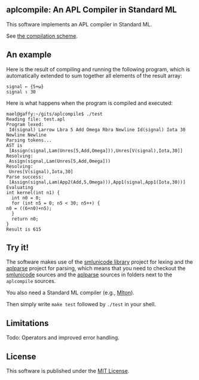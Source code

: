 ## aplcompile: An APL Compiler in Standard ML

This software implements an APL compiler in Standard ML. 

See [the compilation scheme](aplcompile/blob/master/comp.md).

## An example

Here is the result of compiling and running the following program,
which is automatically extended to sum together all elements of the
result array:

```apl
signal ← {5+⍵}
signal ⍳ 30
```

Here is what happens when the program is compiled and executed:

    mael@gaffy:~/gits/aplcompile$ ./test
    Reading file: test.apl
    Program lexed:
     Id(signal) Larrow Lbra 5 Add Omega Rbra Newline Id(signal) Iota 30 Newline Newline
    Parsing tokens...
    AST is
     [Assign(signal,Lam(Unres[5,Add,Omega])),Unres[V(signal),Iota,30]]
    Resolving:
     Assign(signal,Lam(Unres[5,Add,Omega]))
    Resolving:
     Unres[V(signal),Iota,30]
    Parse success:
     [Assign(signal,Lam(App2(Add,5,Omega))),App1(signal,App1(Iota,30))]
    Evaluating
    int kernel(int n1) {
      int n0 = 0;
      for (int n5 = 0; n5 < 30; n5++) {
	n0 = ((6+n0)+n5);
      }
      return n0;
    }
    Result is 615

## Try it!

The software makes use of the [smlunicode
library](https://github.com/melsman/smlunicode) project for lexing and
the [aplparse](https://github.com/melsman/aplparse) project for
parsing, which means that you need to checkout the
[smlunicode](https://github.com/melsman/smlunicode) sources and the
[aplparse](https://github.com/melsman/aplparse) sources in folders
next to the `aplcompile` sources.

You also need a Standard ML compiler (e.g., [Mlton](http://www.mlton.org/)).

Then simply write `make test` followed by `./test` in your shell.

## Limitations

Todo: Operators and improved error handling.

## License

This software is published under the [MIT License](MIT_LICENSE.md).

